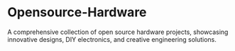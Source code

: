 # Opensource-Hardware
A comprehensive collection of open source hardware projects, showcasing innovative designs, DIY electronics, and creative engineering solutions.
